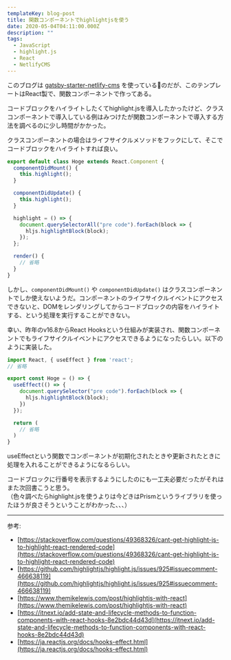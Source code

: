 ```yaml
---
templateKey: blog-post
title: 関数コンポーネントでhighlightjsを使う
date: 2020-05-04T04:11:00.000Z
description: ""
tags:
  - JavaScript
  - highlight.js
  - React
  - NetlifyCMS
---
```

このブログは [gatsby-starter-netlify-cms](https://github.com/netlify-templates/gatsby-starter-netlify-cms) を使っているのだが、このテンプレートはReact製で、関数コンポーネントで作ってある。

コードブロックをハイライトしたくてhighlight.jsを導入したかったけど、クラスコンポーネントで導入している例はみつけたが関数コンポーネントで導入する方法を調べるのに少し時間がかかった。

クラスコンポーネントの場合はライフサイクルメソッドをフックにして、そこでコードブロックをハイライトすれば良い。

```javascript
export default class Hoge extends React.Component {
  componentDidMount() {
    this.highlight();
  }

  componentDidUpdate() {
    this.highlight();
  }

  highlight = () => {
    document.querySelectorAll("pre code").forEach(block => {
      hljs.highlightBlock(block);
    });
  };

  render() {
    // 省略
  }
}
```

しかし、`componentDidMount()` や `componentDidUpdate()` はクラスコンポーネントでしか使えないようだ。コンポーネントのライフサイクルイベントにアクセスできないと、DOMをレンダリングしてからコードブロックの内容をハイライトする、という処理を実行することができない。

幸い、昨年のv16.8からReact Hooksという仕組みが実装され、関数コンポーネントでもライフサイクルイベントにアクセスできるようになったらしい。以下のように実装した。

```javascript
import React, { useEffect } from 'react';
// 省略

export const Hoge = () => {
  useEffect(() => {
    document.querySelector("pre code").forEach(block => {
      hljs.highlightBlock(block);
    })
  });

  return (
    // 省略
  )
}
```

useEffectという関数でコンポーネントが初期化されたときや更新されたときに処理を入れることができるようになるらしい。

コードブロックに行番号を表示するようにしたのにも一工夫必要だったがそれはまた次回書こうと思う。  
（色々調べたらhighlight.jsを使うよりは今どきはPrismというライブラリを使ったほうが良さそうということがわかった、、、）

---
参考:
- [https://stackoverflow.com/questions/49368326/cant-get-highlight-js-to-highlight-react-rendered-code](https://stackoverflow.com/questions/49368326/cant-get-highlight-js-to-highlight-react-rendered-code)
- [https://github.com/highlightjs/highlight.js/issues/925#issuecomment-466638119](https://github.com/highlightjs/highlight.js/issues/925#issuecomment-466638119)
- [https://www.themikelewis.com/post/highlightjs-with-react](https://www.themikelewis.com/post/highlightjs-with-react)
- [https://itnext.io/add-state-and-lifecycle-methods-to-function-components-with-react-hooks-8e2bdc44d43d](https://itnext.io/add-state-and-lifecycle-methods-to-function-components-with-react-hooks-8e2bdc44d43d)
- [https://ja.reactjs.org/docs/hooks-effect.html](https://ja.reactjs.org/docs/hooks-effect.html)
